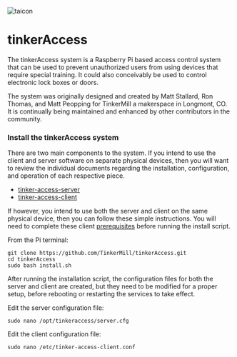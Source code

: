 ![taicon](/taicon.png)

# tinkerAccess
The tinkerAccess system is a Raspberry Pi based access control system that can be used to prevent unauthorized users from using devices that require special training. It could also conceivably be used to control electronic lock boxes or doors.

The system was originally designed and created by Matt Stallard, Ron Thomas, and Matt Peopping for TinkerMill a makerspace in Longmont, CO. It is continually being maintained and enhanced by other contributors in the community.

### Install the tinkerAccess system

There are two main components to the system. If you intend to use the client and server software on separate physical devices, then you will want to review the individual documents regarding the installation, configuration, and operation of each respective piece.

- [tinker-access-server](/tinker_access_server/README.md) 
- [tinker-access-client](/tinker_access_client/README.md)

If however, you intend to use both the server and client on the same physical device, then you can follow these simple instructions. You will need to complete these client [prerequisites](/tinker_access_client/docs/prerequisites.md) before running the install script. 

From the Pi terminal:

```
git clone https://github.com/TinkerMill/tinkerAccess.git
cd tinkerAccess
sudo bash install.sh
```

After running the installation script, the configuration files for both the server and client are created, but they need to be modified for a proper setup, before rebooting or restarting the services to take effect.

Edit the server configuration file:

```
sudo nano /opt/tinkeraccess/server.cfg
```

Edit the client configuration file:

```
sudo nano /etc/tinker-access-client.conf
```
